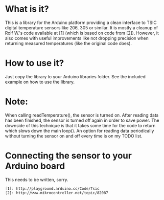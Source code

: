 
# What is it?

This is a library for the Arduino platform providing a clean interface to
TSIC digital temperature sensors like 206, 305 or similar. It is mostly a
cleanup of Rolf W.'s code available at [1] (which is based on code from
[2]). However, it also comes with useful improvements like not dropping 
precision when returning measured temperatures (like the original code
does).

# How to use it?

Just copy the library to your Arduino libraries folder. See the included
example on how to use the library.

# Note:

When calling readTemperature(), the sensor is turned on. After reading data
has been finished, the sensor is turned off again in order to save power.
The downside of this technique is that it takes some time for the code to
return which slows down the main loop(). An option for reading data
periodically without turning the sensor on and off every time is on my TODO
list.

# Connecting the sensor to your Arduino board

This needs to be written, sorry.

    [1]: http://playground.arduino.cc/Code/Tsic
    [2]: http://www.mikrocontroller.net/topic/82087

